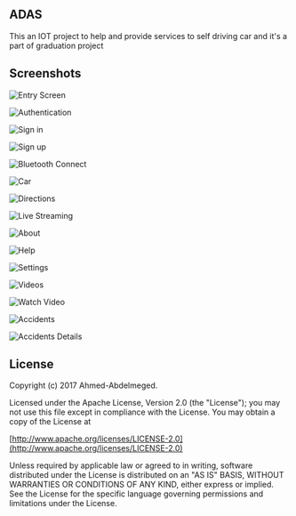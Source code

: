 ## ADAS

This an IOT project to help and provide services to self driving car
and it's a part of graduation project

## Screenshots

![Entry Screen](http://i.imgur.com/tJg7TYb.png)

![Authentication](http://i.imgur.com/WnM5Wr0.png)

![Sign in](http://i.imgur.com/NJTCHwG.png)

![Sign up](http://i.imgur.com/3iqau9Y.png)

![Bluetooth Connect](http://i.imgur.com/V1DWD4O.png)

![Car](http://i.imgur.com/Kvp2mdq.png)

![Directions](http://i.imgur.com/gNvCpeG.png)

![Live Streaming](http://i.imgur.com/bQzaAT2.png)

![About](http://i.imgur.com/JSrKtCh.png)

![Help](http://i.imgur.com/pWkq6jl.png)

![Settings](http://i.imgur.com/k3J7MgF.png)

![Videos](http://i.imgur.com/kxTX7yj.png)

![Watch Video](http://i.imgur.com/LQ4qb7U.png)

![Accidents](http://i.imgur.com/XhCnTbZ.png)

![Accidents Details](http://i.imgur.com/gpmlUAR.png)



## License

Copyright (c) 2017 Ahmed-Abdelmeged.

Licensed under the Apache License, Version 2.0 (the "License"); you may not use this file except in compliance with the License. You may obtain a copy of the License at

[http://www.apache.org/licenses/LICENSE-2.0](http://www.apache.org/licenses/LICENSE-2.0)

Unless required by applicable law or agreed to in writing, software distributed under the License is distributed on an "AS IS" BASIS, WITHOUT WARRANTIES OR CONDITIONS OF ANY KIND, either express or implied. See the License for the specific language governing permissions and limitations under the License.
